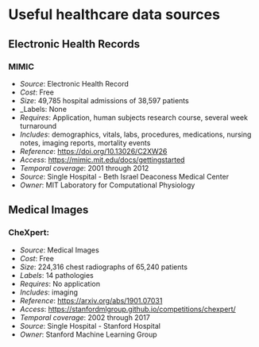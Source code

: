 # Useful healthcare data sources

## Electronic Health Records

### MIMIC
- _Source_: Electronic Health Record
- _Cost_: Free
- _Size_: 49,785 hospital admissions of 38,597 patients 
- _Labels: None
- _Requires_: Application, human subjects research course, several week turnaround
- _Includes_: demographics, vitals, labs, procedures, medications, nursing notes, imaging reports, mortality events
- _Reference_: https://doi.org/10.13026/C2XW26
- _Access_: https://mimic.mit.edu/docs/gettingstarted
- _Temporal coverage_: 2001 through 2012
- _Source_: Single Hospital - Beth Israel Deaconess Medical Center
- _Owner_: MIT Laboratory for Computational Physiology

## Medical Images

### CheXpert:
- _Source_: Medical Images
- _Cost_: Free
- _Size_: 224,316 chest radiographs of 65,240 patients
- _Labels_: 14 pathologies 
- _Requires_: No application
- _Includes_: imaging
- _Reference_: https://arxiv.org/abs/1901.07031
- _Access_: https://stanfordmlgroup.github.io/competitions/chexpert/
- _Temporal coverage_: 2002 through 2017
- _Source_: Single Hospital - Stanford Hospital
- _Owner_: Stanford Machine Learning Group
